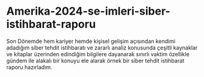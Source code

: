 # Amerika-2024-se-imleri-siber-istihbarat-raporu
Son Dönemde hem kariyer hemde kişisel gelişim açısından kendimi adadığım siber tehdit istihbaratı ve zararlı analiz konusunda çeşitli kaynaklar ve kitaplar üzerinden edindiğim bilgilere dayanarak sınırlı vaktim özellikle gündem ile alakalı bir konuyu ele alarak örnek bir siber tehdit istihbarat raporu hazırladım.  
